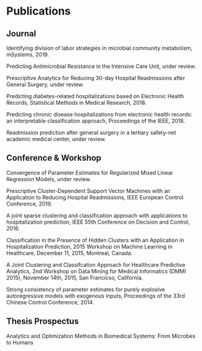 # Publications

## Journal

Identifying division of labor strategies in microbial community metabolism, mSystems, 2019.

Predicting Antimicrobial Resistance in the Intensive Care Unit, under review.

Prescriptive Analytics for Reducing 30-day Hospital Readmissions after General Surgery, under review.

Predicting diabetes-related hospitalizations based on Electronic Health Records, Statistical Methods in Medical Research, 2018.

Predicting chronic disease hospitalizations from electronic health records: an interpretable classification approach, Proceedings of the IEEE, 2018.

Readmission prediction after general surgery in a tertiary safety-net academic medical center, under review.

## Conference & Workshop

Convergence of Parameter Estimates for Regularized Mixed Linear Regression Models, under review.

Prescriptive Cluster-Dependent Support Vector Machines with an Application to Reducing Hospital Readmissions, IEEE European Control Conference, 2019.

A joint sparse clustering and classification approach with applications to hospitalization prediction, IEEE 55th Conference on Decision and Control, 2016.

Classification in the Presence of Hidden Clusters with an Application in Hospitalization Prediction, 2015 Workshop on Machine Learning in Healthcare, December 11, 2015, Montreal, Canada.

A Joint Clustering and Classifcation Approach for Healthcare Predictive Analytics, 2nd Workshop on Data Mining for Medical Informatics (DMMI 2015), November 14th, 2015, San Francicso, California.

Strong consistency of parameter estimates for purely explosive autoregressive models with exogenous inputs, Proceedings of the 33rd Chinese Control Conference, 2014.

## Thesis Prospectus
Analytics and Optimization Methods in Biomedical Systems: From Microbes to Humans 


